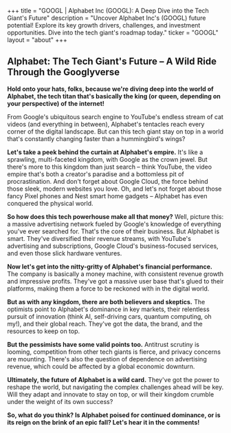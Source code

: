 +++
title = "GOOGL |  Alphabet Inc (GOOGL):  A Deep Dive into the Tech Giant's Future"
description = "Uncover Alphabet Inc's (GOOGL) future potential! Explore its key growth drivers, challenges, and investment opportunities. Dive into the tech giant's roadmap today."
ticker = "GOOGL"
layout = "about"
+++

        


## Alphabet: The Tech Giant's Future – A Wild Ride Through the Googlyverse

**Hold onto your hats, folks, because we're diving deep into the world of Alphabet, the tech titan that's basically the king (or queen, depending on your perspective) of the internet!** 

From Google's ubiquitous search engine to YouTube's endless stream of cat videos (and everything in between), Alphabet's tentacles reach every corner of the digital landscape. But can this tech giant stay on top in a world that's constantly changing faster than a hummingbird's wings?

**Let's take a peek behind the curtain at Alphabet's empire.** It's like a sprawling, multi-faceted kingdom, with Google as the crown jewel.  But there's more to this kingdom than just search – think YouTube, the video empire that's both a creator's paradise and a bottomless pit of procrastination.  And don't forget about Google Cloud, the force behind those sleek, modern websites you love. Oh, and let's not forget about those fancy Pixel phones and Nest smart home gadgets – Alphabet has even conquered the physical world.

**So how does this tech powerhouse make all that money?** Well, picture this:  a massive advertising network fueled by Google's knowledge of everything you've ever searched for.  That's the core of their business.  But Alphabet is smart.  They've diversified their revenue streams, with YouTube's advertising and subscriptions, Google Cloud's business-focused services, and even those slick hardware ventures.

**Now let's get into the nitty-gritty of Alphabet's financial performance.**  The company is basically a money machine, with consistent revenue growth and impressive profits. They've got a massive user base that's glued to their platforms, making them a force to be reckoned with in the digital world.

**But as with any kingdom, there are both believers and skeptics.** The optimists point to Alphabet's dominance in key markets, their relentless pursuit of innovation (think AI, self-driving cars, quantum computing, oh my!), and their global reach. They've got the data, the brand, and the resources to keep on top.

**But the pessimists have some valid points too.**  Antitrust scrutiny is looming, competition from other tech giants is fierce, and privacy concerns are mounting.  There's also the question of dependence on advertising revenue, which could be affected by a global economic downturn.

**Ultimately, the future of Alphabet is a wild card.** They've got the power to reshape the world, but navigating the complex challenges ahead will be key. Will they adapt and innovate to stay on top, or will their kingdom crumble under the weight of its own success?

**So, what do you think?  Is Alphabet poised for continued dominance, or is its reign on the brink of an epic fall?  Let's hear it in the comments!** 

        